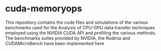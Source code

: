 # cuda-memoryops
This repository contains the code files and simulations of the various benchmarks used for the Analysis of CPU-GPU data transfer techniques employed using the NVIDIA CUDA API and profiling the various methods. The benchmarks suites provided by NVIDIA, the Rodinia and CUDAMicroBench have been implemented here
